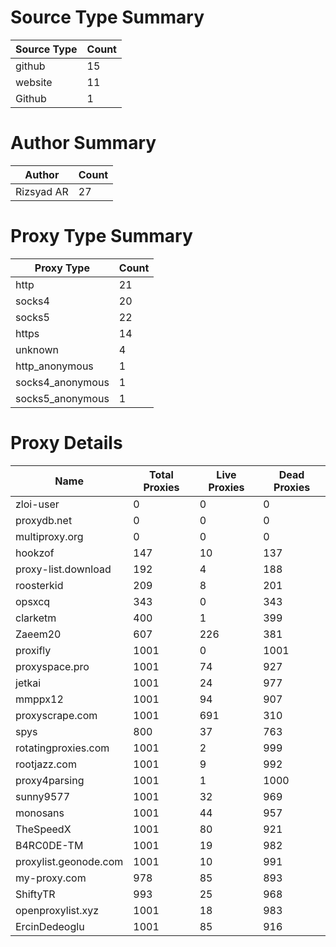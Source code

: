 # Source Type Summary

| Source Type | Count |
|-------------|-------|
| github | 15 |
| website | 11 |
| Github | 1 |


# Author Summary

| Author | Count |
|--------|-------|
| Rizsyad AR | 27 |


# Proxy Type Summary

| Proxy Type | Count |
|------------|-------|
| http | 21 |
| socks4 | 20 |
| socks5 | 22 |
| https | 14 |
| unknown | 4 |
| http_anonymous | 1 |
| socks4_anonymous | 1 |
| socks5_anonymous | 1 |


# Proxy Details

| Name | Total Proxies | Live Proxies | Dead Proxies |
|------|---------------|--------------|---------------|
| zloi-user | 0 | 0 | 0 |
| proxydb.net | 0 | 0 | 0 |
| multiproxy.org | 0 | 0 | 0 |
| hookzof | 147 | 10 | 137 |
| proxy-list.download | 192 | 4 | 188 |
| roosterkid | 209 | 8 | 201 |
| opsxcq | 343 | 0 | 343 |
| clarketm | 400 | 1 | 399 |
| Zaeem20 | 607 | 226 | 381 |
| proxifly | 1001 | 0 | 1001 |
| proxyspace.pro | 1001 | 74 | 927 |
| jetkai | 1001 | 24 | 977 |
| mmppx12 | 1001 | 94 | 907 |
| proxyscrape.com | 1001 | 691 | 310 |
| spys | 800 | 37 | 763 |
| rotatingproxies.com | 1001 | 2 | 999 |
| rootjazz.com | 1001 | 9 | 992 |
| proxy4parsing | 1001 | 1 | 1000 |
| sunny9577 | 1001 | 32 | 969 |
| monosans | 1001 | 44 | 957 |
| TheSpeedX | 1001 | 80 | 921 |
| B4RC0DE-TM | 1001 | 19 | 982 |
| proxylist.geonode.com | 1001 | 10 | 991 |
| my-proxy.com | 978 | 85 | 893 |
| ShiftyTR | 993 | 25 | 968 |
| openproxylist.xyz | 1001 | 18 | 983 |
| ErcinDedeoglu | 1001 | 85 | 916 |
